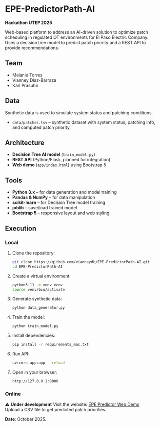 # EPE-PredictorPath-AI

**Hackathon UTEP 2025**

Web-based platform to address an AI-driven solution to optimize patch scheduling in regulated OT environments for El Paso Electric Company.  
Uses a decision tree model to predict patch priority and a REST API to provide recommendations.

## Team
- Melanie Torres
- Vianney Diaz-Barraza
- Karl Prasuhn

## Data
Synthetic data is used to simulate system status and patching conditions.

- `data/patches.tsv` – synthetic dataset with system status, patching info, and computed patch priority.

## Architecture
- **Decision Tree AI model** (`train_model.py`)  
- **REST API** (Python/Flask, planned for integration)  
- **Web demo** (`app/index.html`) using Bootstrap 5

## Tools
- **Python 3.x** – for data generation and model training  
- **Pandas & NumPy** – for data manipulation  
- **scikit-learn** – for Decision Tree model training  
- **joblib** – save/load trained model  
- **Bootstrap 5** – responsive layout and web styling  

## Execution

### Local
1. Clone the repository:
   ```bash
   git clone https://github.com/vianneydb/EPE-PredictorPath-AI.git
   cd EPE-PredictorPath-AI
    ```
   
2. Create a virtual environment:
   ```bash
   python3.11 -m venv venv
   source venv/bin/activate
    ```

3. Generate synthetic data:
   ```bash
   python data_generator.py
    ```

4. Train the model:
   ```bash
   python train_model.py
    ```

5. Install dependencies:
   ```bash
   pip install -r requirements_mac.txt
    ```

6. Run API:
   ```bash
   uvicorn app:app --reload
    ```

6. Open in your browser:
   ```bash
   http://127.0.0.1:8000
    ```
### Online
⚠️ **Under development**
Visit the website: [EPE Predictor Web Demo](https://vianneydb.github.io/EPE-PredictorPath-AI/)  
Upload a CSV file to get predicted patch priorities.


**Date**: October 2025.
